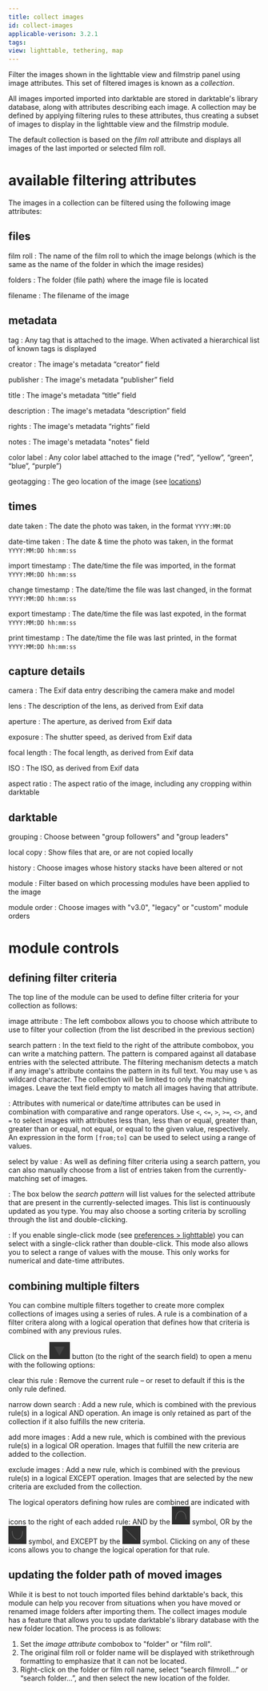 ```yaml
---
title: collect images
id: collect-images
applicable-verison: 3.2.1
tags: 
view: lighttable, tethering, map
---
```


Filter the images shown in the lighttable view and filmstrip panel using image attributes. This set of filtered images is known as a _collection_.

 All images imported imported into darktable are stored in darktable's library database, along with attributes describing each image. A collection may be  defined by applying filtering rules to these attributes, thus creating a subset of images to display in the lighttable view and the filmstrip module.

The default collection is based on the _film roll_ attribute and displays all images of the last imported or selected film roll.

# available filtering attributes

The images in a collection can be filtered using the following image attributes:

## files

film roll 
: The name of the film roll to which the image belongs (which is the same as the name of the folder in which the image resides)

folders 
: The folder (file path) where the image file is located

filename 
: The filename of the image

## metadata

tag 
: Any tag that is attached to the image. When activated a hierarchical list of known tags is displayed

creator 
: The image's metadata “creator” field

publisher 
: The image's metadata “publisher” field

title 
: The image's metadata “title” field

description 
: The image's metadata “description” field

rights 
: The image's metadata “rights” field

notes
: The image's metadata "notes" field

color label 
: Any color label attached to the image (“red”, “yellow”, “green”, “blue”, “purple”)

geotagging
: The geo location of the image (see [locations](../map/locations.md))

## times

date taken
: The date the photo was taken, in the format `YYYY:MM:DD`

date-time taken
: The date & time the photo was taken, in the format `YYYY:MM:DD hh:mm:ss`

import timestamp
: The date/time the file was imported, in the format `YYYY:MM:DD hh:mm:ss`

change timestamp
: The date/time the file was last changed, in the format `YYYY:MM:DD hh:mm:ss`

export timestamp
: The date/time the file was last expoted, in the format `YYYY:MM:DD hh:mm:ss`

print timestamp
: The date/time the file was last printed, in the format `YYYY:MM:DD hh:mm:ss`

## capture details

camera 
: The Exif data entry describing the camera make and model

lens 
: The description of the lens, as derived from Exif data

aperture 
: The aperture, as derived from Exif data

exposure
: The shutter speed, as derived from Exif data

focal length 
: The focal length, as derived from Exif data

ISO 
: The ISO, as derived from Exif data

aspect ratio
: The aspect ratio of the image, including any cropping within darktable

## darktable

grouping
: Choose between "group followers" and "group leaders"

local copy
: Show files that are, or are not copied locally

history 
: Choose images whose history stacks have been altered or not

module
: Filter based on which processing modules have been applied to the image

module order
: Choose images with "v3.0", "legacy" or "custom" module orders

# module controls

## defining filter criteria

The top line of the module can be used to define filter criteria for your collection as follows:

image attribute
: The left combobox allows you to choose which attribute to use to filter your collection (from the list described in the previous section)

search pattern
: In the text field to the right of the attribute combobox, you can write a matching pattern. The pattern is compared against all database entries with the selected attribute. The filtering mechanism detects a match if any image's attribute contains the pattern in its full text. You may use `%` as wildcard character. The collection will be limited to only the matching images. Leave the text field empty to match all images having that attribute.

: Attributes with numerical or date/time attributes can be used in combination with comparative and range operators. Use `<`, `<=`, `>`, `>=`, `<>`, and `=` to select images with attributes less than, less than or equal, greater than, greater than or equal, not equal, or equal to the given value, respectively. An expression in the form `[from;to]` can be used to select using a range of values.

select by value
: As well as defining filter criteria using a search pattern, you can also manually choose from a list of entries taken from the currently-matching set of images.

: The box below the _search pattern_ will list values for the selected attribute that are present in the currently-selected images. This list is continuously updated as you type. You may also choose a sorting criteria by scrolling through the list and double-clicking.

: If you enable single-click mode (see [preferences > lighttable](../../../preferences-settings/lighttable.md)) you can select with a single-click rather than double-click. This mode also allows you to select a range of values with the mouse. This only works for numerical and date-time attributes.

## combining multiple filters

You can combine multiple filters together to create more complex collections of images using a series of rules. A rule is a combination of a filter critera along with a logical operation that defines how that criteria is combined with any previous rules.

Click on the ![collect-expander-icon](./collect-images/collect-expander.png#icon) button (to the right of the search field) to open a menu with the following options:

clear this rule
: Remove the current rule – or reset to default if this is the only rule defined.

narrow down search
: Add a new rule, which is combined with the previous rule(s) in a logical AND operation. An image is only retained as part of the collection if it also fulfills the new criteria.

add more images
: Add a new rule, which is combined with the previous rule(s) in a logical OR operation. Images that fulfill the new criteria are added to the collection.

exclude images
: Add a new rule, which is combined with the previous rule(s) in a logical EXCEPT operation. Images that are selected by the new criteria are excluded from the collection.

The logical operators defining how rules are combined are indicated with icons to the right of each added rule: AND by the ![collect-and-icon](./collect-images/collect-and.png#icon) symbol, OR by the ![collect-or-icon](./collect-images/collect-or.png#icon) symbol, and EXCEPT by the ![collect-except-icon](./collect-images/collect-except.png#icon) symbol. Clicking on any of these icons allows you to change the logical operation for that rule.

## updating the folder path of moved images

While it is best to not touch imported files behind darktable's back, this module can help you recover from situations when you have moved or renamed image folders after importing them. The collect images module has a feature that allows you to update darktable's library database with the new folder location. The process is as follows:

1. Set the _image attribute_ combobox to "folder" or "film roll".
1. The original film roll or folder name will be displayed with strikethrough formatting to emphasize that it can not be located. 
1. Right-click on the folder or film roll name, select “search filmroll...” or “search folder...”, and then select the new location of the folder.

